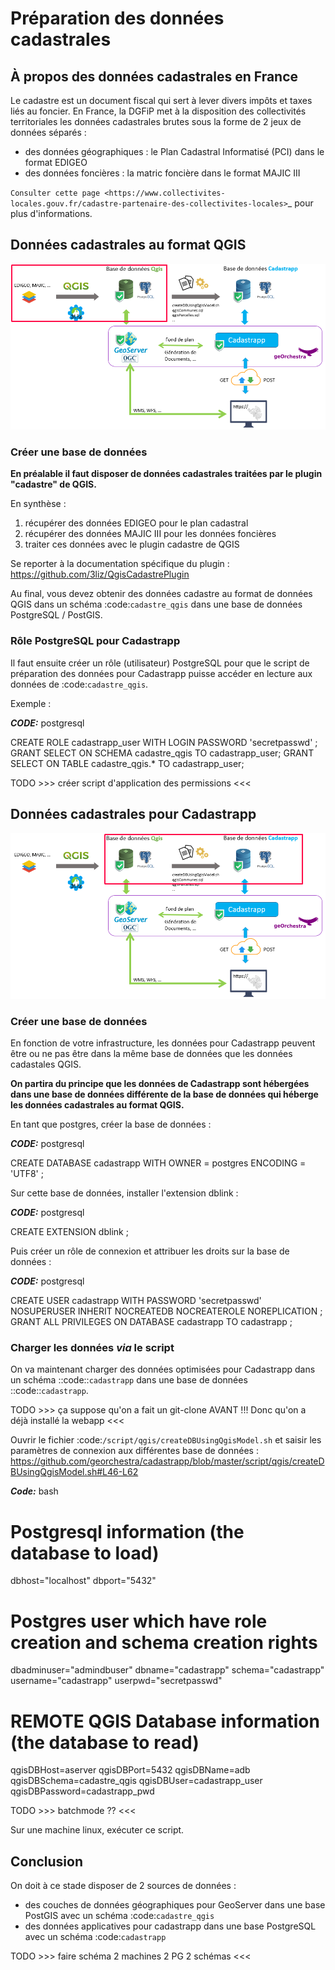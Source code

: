 
# Préparation des données cadastrales

## À propos des données cadastrales en France


Le cadastre est un document fiscal qui sert à lever divers impôts et taxes liés au foncier. En France,  la DGFiP met à la disposition des collectivités territoriales les données cadastrales brutes sous la forme de 2 jeux de données séparés :

- des données géographiques : le Plan Cadastral Informatisé (PCI) dans le format EDIGEO
- des données foncières : la matric foncière dans le format MAJIC III

`Consulter cette page <https://www.collectivites-locales.gouv.fr/cadastre-partenaire-des-collectivites-locales>`_ pour plus d'informations.



## Données cadastrales au format QGIS

![](./images/bd_qgis.png)


### Créer une base de données


**En préalable il faut disposer de données cadastrales traitées par le plugin "cadastre" de QGIS.** 

En synthèse :

1. récupérer des données EDIGEO pour le plan cadastral
1. récupérer des données MAJIC III pour les données foncières
1. traiter ces données avec le plugin cadastre de QGIS

Se reporter à la documentation spécifique du plugin : https://github.com/3liz/QgisCadastrePlugin

Au final, vous devez obtenir des données cadastre au format de données QGIS dans un schéma :code:`cadastre_qgis` dans une base de données PostgreSQL / PostGIS.


### Rôle PostgreSQL pour Cadastrapp

Il faut ensuite créer un rôle (utilisateur) PostgreSQL pour que le script de préparation des données pour Cadastrapp puisse accéder en lecture aux données de :code:`cadastre_qgis`.

Exemple : 

**_CODE:_** postgresql 

  CREATE ROLE cadastrapp_user WITH LOGIN PASSWORD 'secretpasswd' ;
  GRANT SELECT ON SCHEMA cadastre_qgis TO cadastrapp_user;
  GRANT SELECT ON TABLE cadastre_qgis.* TO cadastrapp_user;


TODO >>> créer script d'application des permissions <<<


## Données cadastrales pour Cadastrapp

![](./images/bd_cadastrapp.png)

### Créer une base de données

En fonction de votre infrastructure, les données pour Cadastrapp peuvent être ou ne pas être dans la même base de données que les données cadastales QGIS.

**On partira du principe que les données de Cadastrapp sont hébergées dans une base de données différente de la base de données qui héberge les données cadastrales au format QGIS.**


En tant que postgres, créer la base de données :

**_CODE:_** postgresql 

  CREATE DATABASE cadastrapp WITH OWNER = postgres ENCODING = 'UTF8' ;


Sur cette base de données, installer l'extension dblink :

**_CODE:_** postgresql 
  
  CREATE EXTENSION dblink ;


Puis créer un rôle de connexion et attribuer les droits sur la base de données :

**_CODE:_** postgresql 

  CREATE USER cadastrapp WITH PASSWORD 'secretpasswd' NOSUPERUSER INHERIT NOCREATEDB NOCREATEROLE NOREPLICATION ;
  GRANT ALL PRIVILEGES ON DATABASE cadastrapp TO cadastrapp ;



### Charger les données *via* le script


On va maintenant charger des données optimisées pour Cadastrapp dans un schéma ::code::`cadastrapp` dans une base de données ::code::`cadastrapp`.

TODO >>> ça suppose qu'on a fait un git-clone AVANT !!! Donc qu'on a déjà installé la webapp <<<

Ouvrir le fichier :code:`/script/qgis/createDBUsingQgisModel.sh` et saisir les paramètres de connexion aux différentes base de données : https://github.com/georchestra/cadastrapp/blob/master/script/qgis/createDBUsingQgisModel.sh#L46-L62

**_Code:_**  bash

  # Postgresql information (the database to load)
  dbhost="localhost"
  dbport="5432"
  # Postgres user which have role creation and schema creation rights
  dbadminuser="admindbuser"
  dbname="cadastrapp"
  schema="cadastrapp"
  username="cadastrapp"
  userpwd="secretpasswd"
  
  # REMOTE QGIS Database information (the database to read)
  qgisDBHost=aserver
  qgisDBPort=5432
  qgisDBName=adb
  qgisDBSchema=cadastre_qgis
  qgisDBUser=cadastrapp_user
  qgisDBPassword=cadastrapp_pwd

TODO >>> batchmode ?? <<<

Sur une machine linux, exécuter ce script.



## Conclusion


On doit à ce stade disposer de 2 sources de données :

- des couches de données géographiques pour GeoServer dans une base PostGIS avec un schéma :code:`cadastre_qgis`
- des données applicatives pour cadastrapp dans une base PostgreSQL avec un schéma :code:`cadastrapp`


TODO >>> faire schéma 2 machines 2 PG 2 schémas <<<